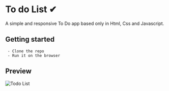 # To do List ✔

A simple and  responsive To Do app based only in Html, Css and Javascript. 


## Getting started

     - Clone the repo
     - Run it on the browser


## Preview

![Todo List](https://giphy.com/gifs/pp4xoD0hSX1MhKYX7m)
